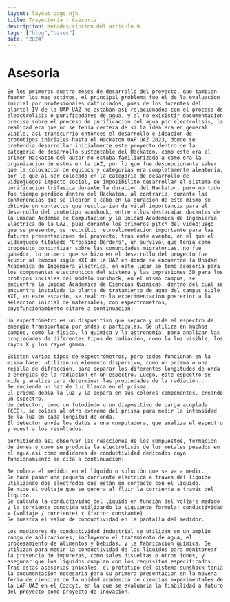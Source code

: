 ```yaml
---
layout: layout-page.njk
title: Trayectoria - Asesoria
description: Metadescripcion del articulo 9
tags: ["blog","bases"]
date: "2024"
---
```


# Asesoria
    En los primeros cuatro meses de desarrollo del proyecto, que tambien fueron los mas activos, el principal problema fue el de la evaluacion inicial por profesionales calficiados, pues de los docentes del plantel IV de la UAP UAZ no estaban asi relacionados con el proceso de eledctrolisis o purificadores de agua, y al no exisistir documentacion precisa sobre el proceso de purificacion del agua por electrolisis, la realidad era que no se tenia certeza de si la idea era en general viable, asi transcurrio entonces el desarrollo e ideacion de prototipos iniciales hasta el Hackaton UAP UAZ 2023, donde se pretendia desarrollar inicialmente este proyecto dentro de la categoria de desarrollo sustentable del Hackaton, como este era el primer Hackaton del autor no estaba familiarizado a como era la organizacion de estos en la UAZ, por lo que fue descepcionante saber que la colocacion de equipos y categorias era completamente aleatoria, por lo que al ser colocado en la categoria de desarrollo de videojuegos impacto social, se imposibilito desarrollar el sistema de purificacion trifasica durante la duracion del Hackaton, pero no todo fue tiempo perdido dentro del Hackaton, al contrario, durante las conferencias que se llearon a cabo en la duracion de este mismo se obtuvieron contactos que resultarian de vital importancia para el desarrollo del prototipo sunshock, entre ellos destacaban docentes de la Unidad Acdemia de Computacion y la Unidad Academica de Ingenieria Electrica de la UAZ, pues durante los primeros pitch del videojuego que se presento, se recccibio retroalimentacion importante para las futuras presentaciones del proyecto, tras este evento, en el que el videojuego titulado "Crossing Borders", un survival que tenia como proposuto concintizar sobre las comunidades migratorias, no fue ganador, lo primero que se hizo en el desarrollo del proyecto fue acudir al campus siglo XXI de la UAZ en donde se encuentra la Unidad Academica de Ingeniera Electrica, en este lugar se tomo asesoria para los componentes electronicos del sistema y las impresiones 3D para los protipos inciales del modelo sunshock, en el mismo campus, se encuentra la Unidad Academica de Ciencias Quimicas, dentro del cual se encuentra instalada la planta de tratamiento de agua del campus siglo XXI, en este espacio, se realizo la experimentacion posterior a la seleccion inicial de materiales, con espectrometros, cuyofuncionamiento citare a continuacion: 

    Un espectrómetro es un dispositivo que separa y mide el espectro de energía transportada por ondas o partículas. Se utiliza en muchos campos, como la física, la química y la astronomía, para analizar las propiedades de diferentes tipos de radiación, como la luz visible, los rayos X y los rayos gamma.

    Existen varios tipos de espectrómetros, pero todos funcionan en la misma base: utilizan un elemento dispersivo, como un prisma o una rejilla de difracción, para separar los diferentes longitudes de onda o energías de la radiación en un espectro. Luego, este espectro se mide y analiza para determinar las propiedades de la radiación.:
    Se enciende un haz de luz blanca en el prisma.
    El prisma dobla la luz y la separa en sus colores componentes, creando un espectro.
    Un detector, como un fotodiodo o un dispositivo de carga acoplada (CCD), se coloca al otro extremo del prisma para medir la intensidad de la luz en cada longitud de onda.
    El detector envía los datos a una computadora, que analiza el espectro y muestra los resultados.

    permitiendo asi observar las reacciones de los compuestos, formacion de iones y como se producia la electrolisis de los metales pesados en el agua,asi como medidores de conductividad dedicados cuyo funcionamiento se cita a continuacion: 

    Se coloca el medidor en el líquido o solución que se va a medir.
    Se hace pasar una pequeña corriente eléctrica a través del líquido utilizando dos electrodos que están en contacto con el líquido.
    Se mide el voltaje que se genera al fluir la corriente a través del líquido.
    Se calcula la conductividad del líquido en función del voltaje medido y la corriente conocida utilizando la siguiente fórmula: conductividad = (voltaje / corriente) x (factor constante)
    Se muestra el valor de conductividad en la pantalla del medidor.

    Los medidores de conductividad industrial se utilizan en un amplio rango de aplicaciones, incluyendo el tratamiento de agua, el procesamiento de alimentos y bebidas, y la fabricación química. Se utilizan para medir la conductividad de los líquidos para monitorear la presencia de impurezas, como sales disueltas o otros iones, y asegurar que los líquidos cumplan con los requisitos especificados. 
    Tras estas asesorias inicales, el prototipo del sistema sunshock tenia la documentacion necesaria para su primera presentacion en la novena feria de ciencias de la unidad academica de ciencias experimentales de la UAP UAZ en el Cozcyt, en la que se evaluaria la fiabilidad a futuro del proyecto como proyecto de inovacion. 